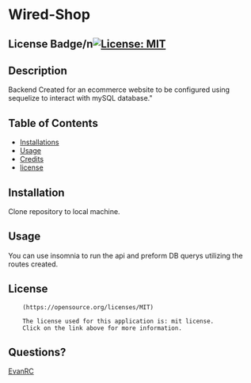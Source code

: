 # Wired-Shop

## License Badge/n[![License: MIT](https://img.shields.io/badge/License-MIT-yellow.svg)](https://opensource.org/licenses/MIT)

## Description

Backend Created for an ecommerce website to be configured using sequelize to interact with mySQL database."

## Table of Contents

- [Installations](#installations)
- [Usage](#usage)
- [Credits](#credits)
- [license](#license)

## Installation

Clone repository to local machine.

## Usage

You can use insomnia to run the api and preform DB querys utilizing the routes created. 

## License


        (https://opensource.org/licenses/MIT)

        The license used for this application is: mit license. 
        Click on the link above for more information.

## Questions?

[EvanRC](https://github.com/EvanRC)


